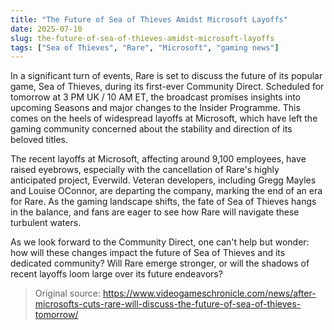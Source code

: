 ```yaml
---
title: "The Future of Sea of Thieves Amidst Microsoft Layoffs"
date: 2025-07-10
slug: the-future-of-sea-of-thieves-amidst-microsoft-layoffs
tags: ["Sea of Thieves", "Rare", "Microsoft", "gaming news"]
---
```


In a significant turn of events, Rare is set to discuss the future of its popular game, Sea of Thieves, during its first-ever Community Direct. Scheduled for tomorrow at 3 PM UK / 10 AM ET, the broadcast promises insights into upcoming Seasons and major changes to the Insider Programme. This comes on the heels of widespread layoffs at Microsoft, which have left the gaming community concerned about the stability and direction of its beloved titles.

The recent layoffs at Microsoft, affecting around 9,100 employees, have raised eyebrows, especially with the cancellation of Rare's highly anticipated project, Everwild. Veteran developers, including Gregg Mayles and Louise OConnor, are departing the company, marking the end of an era for Rare. As the gaming landscape shifts, the fate of Sea of Thieves hangs in the balance, and fans are eager to see how Rare will navigate these turbulent waters.

As we look forward to the Community Direct, one can't help but wonder: how will these changes impact the future of Sea of Thieves and its dedicated community? Will Rare emerge stronger, or will the shadows of recent layoffs loom large over its future endeavors?
> Original source: https://www.videogameschronicle.com/news/after-microsofts-cuts-rare-will-discuss-the-future-of-sea-of-thieves-tomorrow/